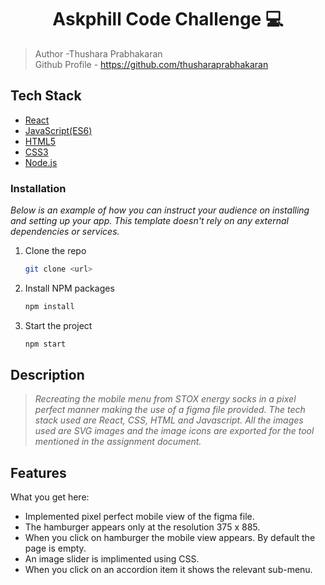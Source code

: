 <h1 align="center">Askphill Code Challenge 💻 </h1>

>  Author -Thushara Prabhakaran\
>  Github Profile - https://github.com/thusharaprabhakaran
<p align="left">
</p>

## Tech Stack
- [React](#)
- [JavaScript(ES6)](#)
- [HTML5](#)
- [CSS3](#)
- [Node.js](#)

### Installation

_Below is an example of how you can instruct your audience on installing and setting up your app. This template doesn't rely on any external dependencies or services._

1. Clone the repo
   ```sh
   git clone <url>
   ```
2. Install NPM packages
   ```sh
   npm install
   ```
  
   
3. Start the project
    ```sh
   npm start
   ```
## Description

>_Recreating the mobile menu from STOX energy socks in a pixel perfect manner making the use of a figma file provided._
> _The tech stack used are React, CSS, HTML and Javascript. All the images used are SVG images and the image icons are exported for the tool mentioned in the assignment document._

<!-- ABOUT THE PROJECT -->
## Features

What you get here:
* Implemented pixel perfect mobile view of the figma file.
* The hamburger appears only at the resolution 375 x 885.
* When you click on hamburger the mobile view appears. By default the page is empty.
* An image slider is implimented using CSS.
* When you click on an accordion item it shows the relevant sub-menu.
